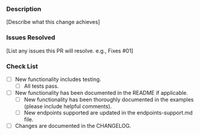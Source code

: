 ### Description
[Describe what this change achieves]

### Issues Resolved
[List any issues this PR will resolve. e.g., Fixes #01]

### Check List
- [ ] New functionality includes testing.
  - [ ] All tests pass.
- [ ] New functionality has been documented in the README if applicable.
  - [ ] New functionality has been thoroughly documented in the examples (please include helpful comments).
  - [ ] New endpoints supported are updated in the endpoints-support.md file.
- [ ] Changes are documented in the CHANGELOG.
